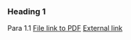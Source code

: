 ### Heading 1

Para 1.1
[File link to PDF](Jubilate%20-%20Full%20Score.pdf)
[External link](http://www.google.com)

